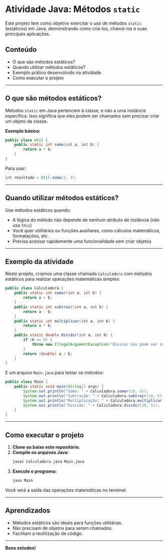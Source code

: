 # Atividade Java: Métodos `static`

Este projeto tem como objetivo exercitar o uso de métodos `static` (estáticos) em Java, demonstrando como criá-los, chamá-los e suas principais aplicações.

## Conteúdo

- O que são métodos estáticos?
- Quando utilizar métodos estáticos?
- Exemplo prático desenvolvido na atividade
- Como executar o projeto

---

## O que são métodos estáticos?

Métodos `static` em Java pertencem à classe, e não a uma instância específica. 
Isso significa que eles podem ser chamados sem precisar criar um objeto da classe.

**Exemplo básico:**
```java
public class Util {
    public static int soma(int a, int b) {
        return a + b;
    }
}
```
Para usar:
```java
int resultado = Util.soma(2, 3);
```

---

## Quando utilizar métodos estáticos?

Use métodos estáticos quando:
- A lógica do método não depende de nenhum atributo de instância (não usa `this`)
- Você quer utilitários ou funções auxiliares, como cálculos matemáticos, formatações, etc.
- Precisa acessar rapidamente uma funcionalidade sem criar objetos

---

## Exemplo da atividade

Neste projeto, criamos uma classe chamada `Calculadora` com métodos estáticos para realizar operações matemáticas simples:

```java
public class Calculadora {
    public static int somar(int a, int b) {
        return a + b;
    }
    public static int subtrair(int a, int b) {
        return a - b;
    }
    public static int multiplicar(int a, int b) {
        return a * b;
    }
    public static double dividir(int a, int b) {
        if (b == 0) {
            throw new IllegalArgumentException("Divisor não pode ser zero.");
        }
        return (double) a / b;
    }
}
```

E um arquivo `Main.java` para testar os métodos:

```java
public class Main {
    public static void main(String[] args) {
        System.out.println("Soma: " + Calculadora.somar(10, 5));
        System.out.println("Subtração: " + Calculadora.subtrair(10, 5));
        System.out.println("Multiplicação: " + Calculadora.multiplicar(10, 5));
        System.out.println("Divisão: " + Calculadora.dividir(10, 5));
    }
}
```

---

## Como executar o projeto

1. **Clone ou baixe este repositório.**
2. **Compile os arquivos Java:**
   ```sh
   javac Calculadora.java Main.java
   ```
3. **Execute o programa:**
   ```sh
   java Main
   ```

Você verá a saída das operações matemáticas no terminal.

---

## Aprendizados

- Métodos estáticos são ideais para funções utilitárias.
- Não precisam de objetos para serem chamados.
- Facilitam a reutilização de código.

---

**Bons estudos!**
